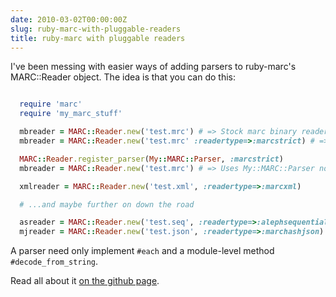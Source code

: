 ```yaml
---
date: 2010-03-02T00:00:00Z
slug: ruby-marc-with-pluggable-readers
title: ruby-marc with pluggable readers
---
```


I've been messing with easier ways of adding parsers to ruby-marc's MARC::Reader object. The idea is that you can do this:


~~~ruby

  require 'marc'
  require 'my_marc_stuff'

  mbreader = MARC::Reader.new('test.mrc') # => Stock marc binary reader
  mbreader = MARC::Reader.new('test.mrc' :readertype=>:marcstrict) # => ditto

  MARC::Reader.register_parser(My::MARC::Parser, :marcstrict)
  mbreader = MARC::Reader.new('test.mrc') # => Uses My::MARC::Parser now

  xmlreader = MARC::Reader.new('test.xml', :readertype=>:marcxml)

  # ...and maybe further on down the road

  asreader = MARC::Reader.new('test.seq', :readertype=>:alephsequential)
  mjreader = MARC::Reader.new('test.json', :readertype=>:marchashjson)

~~~

A parser need only implement `#each` and a module-level method `#decode_from_string`.

Read all about it [on the github page](http://github.com/billdueber/ruby-marc-plugable-readers).
